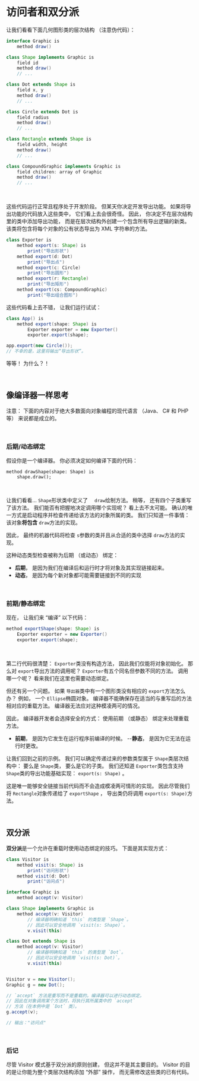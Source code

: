 # 访问者和双分派

让我们看看下面几何图形类的层次结构 （注意伪代码）：

```java
interface Graphic is
    method draw()

class Shape implements Graphic is
    field id
    method draw()
    // ...

class Dot extends Shape is
    field x, y
    method draw()
    // ...

class Circle extends Dot is
    field radius
    method draw()
    // ...

class Rectangle extends Shape is
    field width, height
    method draw()
    // ...

class CompoundGraphic implements Graphic is
    field children: array of Graphic
    method draw()
    // ...
```

&nbsp;

这些代码运行正常且程序处于开发阶段。 但某天你决定开发导出功能。 如果将导出功能的代码放入这些类中， 它们看上去会很奇怪。 因此， 你决定不在层次结构里的类中添加导出功能， 而是在层次结构外创建一个包含所有导出逻辑的新类。 该类将包含将每个对象的公有状态导出为 XML 字符串的方法。

```java
class Exporter is
    method export(s: Shape) is
        print("导出形状")
    method export(d: Dot)
        print("导出点")
    method export(c: Circle)
        print("导出圆形")
    method export(r: Rectangle)
        print("导出矩形")
    method export(cs: CompoundGraphic)
        print("导出组合图形")
```

这些代码看上去不错， 让我们运行试试：

```java
class App() is
    method export(shape: Shape) is
        Exporter exporter = new Exporter()
        exporter.export(shape);

app.export(new Circle());
// 不幸的是，这里将输出“导出形状”。
```

等等！ 为什么？！

&nbsp;

## 像编译器一样思考

注意： 下面的内容对于绝大多数面向对象编程的现代语言 （Java、 C# 和 PHP 等） 来说都是成立的。

&nbsp;

### 后期/动态绑定

假设你是一个编译器。 你必须决定如何编译下面的代码：

```
method drawShape(shape: Shape) is
    shape.draw();
```

&nbsp;

让我们看看... `Shape`形状类中定义了　 `draw`绘制方法。 稍等， 还有四个子类重写了该方法。 我们能否有把握地决定调用哪个实现呢？ 看上去不太可能。 确认的唯一方式是启动程序并检查传递给该方法的对象所属的类。 我们只知道一件事情： 该对象**将包含** `draw`方法的实现。

因此， 最终的机器代码将检查 `s`参数的类并且从合适的类中选择 `draw`方法的实现。

这种动态类型检查被称为后期 （或动态） 绑定：

- **后期**， 是因为我们在编译后和运行时才将对象及其实现链接起来。
- **动态**， 是因为每个新对象都可能需要链接到不同的实现

&nbsp;

### 前期/静态绑定

现在， 让我们来 “编译” 以下代码：

```java
method exportShape(shape: Shape) is
    Exporter exporter = new Exporter()
    exporter.export(shape);
```

&nbsp;

第二行代码很清楚：  `Exporter`类没有构造方法， 因此我们仅能将对象初始化。 那么对 `export`导出方法的调用呢？  `Exporter`有五个同名但参数不同的方法。 调用哪一个呢？ 看来我们在这里也需要动态绑定。

但还有另一个问题。 如果 `导出器`类中有一个图形类没有相应的 `export`方法怎么办？ 例如， 一个 `Ellipse`椭圆对象。 编译器不能确保存在适当的与重写后的方法相对应的重载方法。 编译器无法应对这种模凌两可的情况。

因此， 编译器开发者会选择安全的方式： 使用前期 （或静态） 绑定来处理重载方法。

- **前期**， 是因为它发生在运行程序前编译的时候。 --**静态**， 是因为它无法在运行时更改。

让我们回到之前的示例。 我们可以确定传递过来的参数类型属于 `Shape`类层次结构中： 要么是 `Shape`类， 要么是它的子类。 我们还知道 `Exporter`类包含支持 `Shape`类的导出功能基础实现：  `export(s: Shape)` 。

这是唯一能够安全链接当前代码而不会造成模凌两可情形的实现。 因此尽管我们将 `Rectangle`对象传递给了 `export­Shape` ， 导出类仍将调用 `export(s: Shape)`方法。

&nbsp;

## 双分派

**双分派**是一个允许在重载时使用动态绑定的技巧。 下面是其实现方式：

```java
class Visitor is
    method visit(s: Shape) is
        print("访问形状")
    method visit(d: Dot)
        print("访问点")

interface Graphic is
    method accept(v: Visitor)

class Shape implements Graphic is
    method accept(v: Visitor)
        // 编译器明确知道 `this` 的类型是 `Shape`。
        // 因此可以安全地调用 `visit(s: Shape)`。
        v.visit(this)

class Dot extends Shape is
    method accept(v: Visitor)
        // 编译器明确知道 `this` 的类型是 `Dot`。
        // 因此可以安全地调用 `visit(s: Dot)`。
        v.visit(this)


Visitor v = new Visitor();
Graphic g = new Dot();

// `accept` 方法是重写而不是重载的。编译器可以进行动态绑定。
// 因此在对象调用某个方法时，将执行其所属类中的 `accept`
// 方法（在本例中是 `Dot` 类）。
g.accept(v);

// 输出："访问点"
```

&nbsp;

### 后记

尽管 Visitor 模式基于双分派的原则创建， 但这并不是其主要目的。 Visitor 的目的是让你能为整个类层次结构添加 “外部” 操作， 而无需修改这些类的已有代码。

&nbsp;